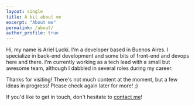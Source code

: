 ```yaml
---
layout: single
title: A bit about me
excerpt: "About me"
permalink: /about/
author_profile: true
---
```


Hi, my name is Ariel Lucki. I'm a developer based in Buenos Aires. I specialize in back-end development and some bits of front-end and devops here and there. I'm currently working as a tech lead with a small but awesome team, although I dabbled in several roles during my career.

Thanks for visiting! There's not much content at the moment, but a few ideas in progress! Please check again later for more! ;)

If you'd like to get in touch, don't hesitate to <a href="mailto:{{ 'anlucki@gmail.com' | encode_email }}" title="contact me">contact me</a>!